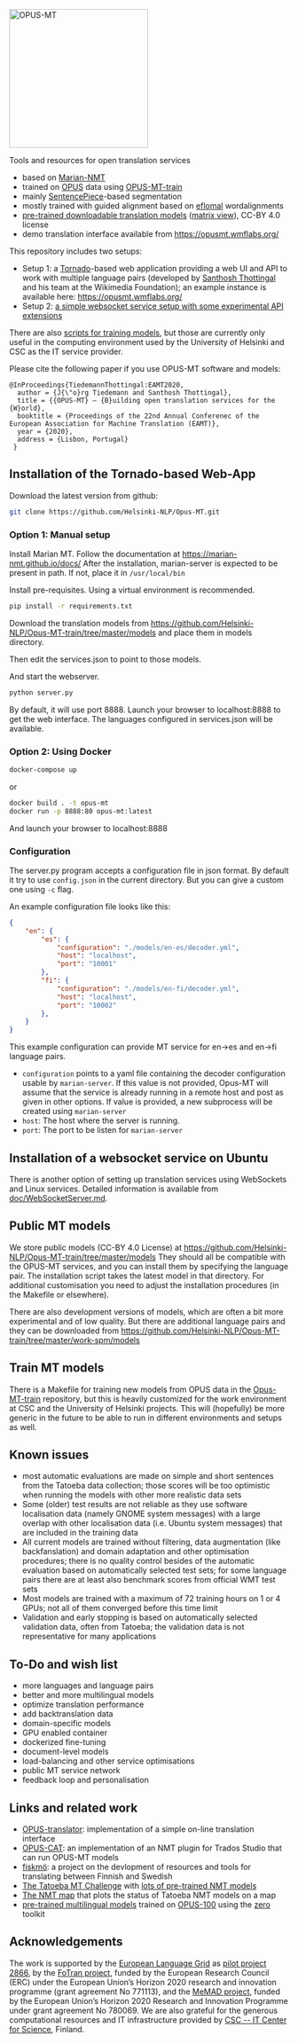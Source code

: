 
<img src="https://github.com/Helsinki-NLP/Opus-MT/blob/master/img/opus_mt.png" width="250" alt="OPUS-MT"/>

Tools and resources for open translation services

* based on [Marian-NMT](https://marian-nmt.github.io/)
* trained on [OPUS](http://opus.nlpl.eu/) data using [OPUS-MT-train](https://github.com/Helsinki-NLP/Opus-MT-train)
* mainly [SentencePiece](https://github.com/google/sentencepiece)-based segmentation
* mostly trained with guided alignment based on [eflomal](https://github.com/robertostling/eflomal) wordalignments 
* [pre-trained downloadable translation models](https://github.com/Helsinki-NLP/Opus-MT-train/tree/master/models) ([matrix view](http://opus.nlpl.eu/Opus-MT/)), CC-BY 4.0 license
* demo translation interface available from https://opusmt.wmflabs.org/


This repository includes two setups:

* Setup 1: a [Tornado](https://www.tornadoweb.org)-based web application providing a web UI and API to work with multiple language pairs (developed by [Santhosh Thottingal](https://github.com/santhoshtr) and his team at the Wikimedia Foundation); an example instance is available here: https://opusmt.wmflabs.org/
* Setup 2: [a simple websocket service setup with some experimental API extensions](https://github.com/Helsinki-NLP/Opus-MT/tree/master/doc/WebSocketServer.md)

There are also [scripts for training models](https://github.com/Helsinki-NLP/Opus-MT-train), but those are currently only useful in the computing environment used by the University of Helsinki and CSC as the IT service provider.

Please cite the following paper if you use OPUS-MT software and models:

```
@InProceedings{TiedemannThottingal:EAMT2020,
  author = {J{\"o}rg Tiedemann and Santhosh Thottingal},
  title = {{OPUS-MT} — {B}uilding open translation services for the {W}orld},
  booktitle = {Proceedings of the 22nd Annual Conferenec of the European Association for Machine Translation (EAMT)},
  year = {2020},
  address = {Lisbon, Portugal}
 }
 ```

## Installation of the Tornado-based Web-App

Download the latest version from github:

```bash
git clone https://github.com/Helsinki-NLP/Opus-MT.git
```

### Option 1: Manual setup

Install Marian MT. Follow the documentation at https://marian-nmt.github.io/docs/
After the installation, marian-server is expected to be present in path. If not, place it in `/usr/local/bin`

Install pre-requisites.
Using a virtual environment is recommended.

```bash
pip install -r requirements.txt
```

Download the translation models from https://github.com/Helsinki-NLP/Opus-MT-train/tree/master/models and place them in models directory.

Then edit the services.json to point to those models.

And start the webserver.
```bash
python server.py
```

By default, it will use port 8888. Launch your browser to localhost:8888 to get the web interface. The languages configured in services.json will be available.

### Option 2: Using Docker

```bash
docker-compose up
```

or

```bash
docker build . -t opus-mt
docker run -p 8888:80 opus-mt:latest
```

And launch your browser to localhost:8888

### Configuration

The server.py program accepts a configuration file in json format. By default it try to use `config.json` in the current directory. But you can give a custom one using `-c` flag.

An example configuration file looks like this:

```json
{
    "en": {
        "es": {
            "configuration": "./models/en-es/decoder.yml",
            "host": "localhost",
            "port": "10001"
        },
        "fi": {
            "configuration": "./models/en-fi/decoder.yml",
            "host": "localhost",
            "port": "10002"
        },
    }
}

```

This example configuration can provide MT service for en->es and en->fi language pairs.

* `configuration` points to a yaml file containing the decoder configuration usable by `marian-server`. If this value is not provided, Opus-MT will assume that the service is already running in a remote host and post as given in other options. If value is provided, a new subprocess will be created using `marian-server`
* `host`: The host where the server is running.
* `port`: The port to be listen for `marian-server`




## Installation of a websocket service on Ubuntu

There is another option of setting up translation services using WebSockets and Linux services. Detailed information is available from 
[doc/WebSocketServer.md](https://github.com/Helsinki-NLP/Opus-MT/tree/master/doc/WebSocketServer.md).


## Public MT models

We store public models (CC-BY 4.0 License) at https://github.com/Helsinki-NLP/Opus-MT-train/tree/master/models
They should all be compatible with the OPUS-MT services, and you can install them by specifying the language pair. The installation script takes the latest model in that directory. For additional customisation you need to adjust the installation procedures (in the Makefile or elsewhere).

There are also development versions of models, which are often a bit more experimental and of low quality. But there are additional language pairs and they can be downloaded from https://github.com/Helsinki-NLP/Opus-MT-train/tree/master/work-spm/models



## Train MT models

There is a Makefile for training new models from OPUS data in the [Opus-MT-train](https://github.com/Helsinki-NLP/Opus-MT-train) repository, but this is heavily customized for the work environment at CSC and the University of Helsinki projects. This will (hopefully) be more generic in the future to be able to run in different environments and setups as well.


## Known issues

* most automatic evaluations are made on simple and short sentences from the Tatoeba data collection; those scores will be too optimistic when running the models with other more realistic data sets
* Some (older) test results are not reliable as they use software localisation data (namely GNOME system messages) with a large overlap with other localisation data (i.e. Ubuntu system messages) that are included in the training data
* All current models are trained without filtering, data augmentation (like backfanslation) and domain adaptation and other optimisation procedures; there is no quality control besides of the automatic evaluation based on automatically selected test sets; for some language pairs there are at least also benchmark scores from official WMT test sets
* Most models are trained with a maximum of 72 training hours on 1 or 4 GPUs; not all of them converged before this time limit
* Validation and early stopping is based on automatically selected validation data, often from Tatoeba; the validation data is not representative for many applications


## To-Do and wish list

* more languages and language pairs
* better and more multilingual models
* optimize translation performance
* add backtranslation data
* domain-specific models
* GPU enabled container
* dockerized fine-tuning
* document-level models
* load-balancing and other service optimisations
* public MT service network
* feedback loop and personalisation


## Links and related work

* [OPUS-translator](https://github.com/Helsinki-NLP/OPUS-translator): implementation of a simple on-line translation interface
* [OPUS-CAT](https://github.com/Helsinki-NLP/OPUS-CAT): an implementation of an NMT plugin for Trados Studio that can run OPUS-MT models
* [fiskmö](https://blogs.helsinki.fi/fiskmo-project/): a project on the devlopment of resources and tools for translating between Finnish and Swedish
* [The Tatoeba MT Challenge](https://github.com/Helsinki-NLP/Tatoeba-Challenge/) with [lots of pre-trained NMT models](https://github.com/Helsinki-NLP/Tatoeba-Challenge/blob/master/results/tatoeba-results-all.md)
* [The NMT map](https://opus.nlpl.eu/NMT-map/Tatoeba/all/src2trg/) that plots the status of Tatoeba NMT models on a map
* [pre-trained multilingual models](https://github.com/bzhangGo/zero/tree/master/docs/multilingual_laln_lalt#pretrained-multilingual-models-many-to-many) trained on [OPUS-100](https://github.com/EdinburghNLP/opus-100-corpus) using the [zero](https://github.com/bzhangGo/zero) toolkit


## Acknowledgements

The work is supported by the [European Language Grid](https://www.european-language-grid.eu/) as [pilot project 2866](https://live.european-language-grid.eu/catalogue/#/resource/projects/2866), by the [FoTran project](https://www.helsinki.fi/en/researchgroups/natural-language-understanding-with-cross-lingual-grounding), funded by the European Research Council (ERC) under the European Union’s Horizon 2020 research and innovation programme (grant agreement No 771113), and the [MeMAD project](https://memad.eu/), funded by the European Union’s Horizon 2020 Research and Innovation Programme under grant agreement No 780069. We are also grateful for the generous computational resources and IT infrastructure provided by [CSC -- IT Center for Science](https://www.csc.fi/), Finland.
